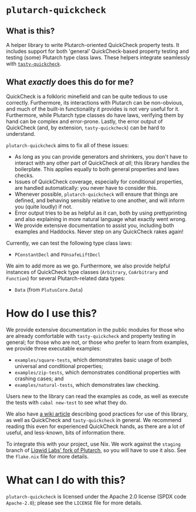 # `plutarch-quickcheck`

## What is this?

A helper library to write Plutarch-oriented QuickCheck property tests. It
includes support for both 'general' QuickCheck-based property testing and testing (some) Plutarch type class laws. These helpers
integrate seamlessly with
[`tasty-quickcheck`](https://hackage.haskell.org/package/tasty-quickcheck).

## What _exactly_ does this do for me?

QuickCheck is a folkloric minefield and can be quite tedious to use correctly.
Furthermore, its interactions with Plutarch can be non-obvious, and much
of the built-in functionality it provides is not very useful for it.
Furthermore, while Plutarch type classes do have laws, verifying them by hand
can be complex and error-prone. Lastly, the error output of QuickCheck
(and, by extension, `tasty-quickcheck`) can be hard to understand.

`plutarch-quickcheck` aims to fix all of these issues:

* As long as you can provide generators and shrinkers, you don't have to
  interact with any other part of QuickCheck _at all_; this library handles the
  boilerplate. This applies equally to both general properties and laws checks.
* Issues of QuickCheck coverage, especially for conditional properties, are
  handled automatically: you never have to consider this.
* Whenever possible, `plutarch-quickcheck` will ensure that things are defined,
  and behaving sensibly relative to one another, and will inform you (quite
  loudly) if not.
* Error output tries to be as helpful as it can, both by using prettyprinting
  and also explaining in more natural language what exactly went wrong.
* We provide extensive documentation to assist you, including both examples and
  Haddocks. Never step on any QuickCheck rakes again!

Currently, we can test the following type class laws:

* `PConstantDecl` and `PUnsafeLiftDecl`

We aim to add more as we go. Furthermore, we also provide helpful instances of
QuickCheck type classes (`Arbitrary`, `CoArbitrary` and `Function`) for several
Plutarch-related data types:

* `Data` (from `PlutusCore.Data`)

# How do I use this?

We provide extensive documentation in the public modules for those who are
already comfortable with `tasty-quickcheck` and property testing in general; for
those who are not, or those who prefer to learn from examples, we provide three
executable examples:

* `examples/square-tests`, which demonstrates basic usage of both universal and
  conditional properties;
* `examples/zip-tests`, which demonstrates conditional properties with crashing
  cases; and
* `examples/natural-tests`, which demonstrates law checking.

Users new to the library can read the examples as code, as well as execute the
tests with `cabal new-test` to see what they do.

We also have [a wiki
article](https://github.com/Liqwid-Labs/plutarch-quickcheck/wiki/Testing-without-tears:-good-practices-and-tips)
describing good practices for use of this library, as well as QuickCheck and
`tasty-quickcheck` in general. We recommend reading this even for experienced
QuickCheck hands, as there are a lot of useful, and less-known, bits of
information there.

To integrate this with your project, use Nix. We work against the `staging`
branch of [Liqwid Labs' fork of
Plutarch](https://github.com/Liqwid-Labs/plutarch), so you will have to use it
also. See the `flake.nix` file for more details.

# What can I do with this?

`plutarch-quickcheck` is licensed under the Apache 2.0 license (SPDX code
`Apache-2.0`); please see the `LICENSE` file for more details.

